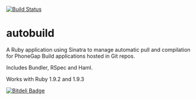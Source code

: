 [![Build Status](https://secure.travis-ci.org/coldfumonkeh/autobuild.png?branch=master)](http://travis-ci.org/coldfumonkeh/autobuild)

autobuild
=========

A Ruby application using Sinatra to manage automatic pull and compilation for PhoneGap Build applications hosted in Git repos.

Includes Bundler, RSpec and Haml.

Works with Ruby 1.9.2 and 1.9.3

[![Bitdeli Badge](https://d2weczhvl823v0.cloudfront.net/coldfumonkeh/autobuild/trend.png)](https://bitdeli.com/free "Bitdeli Badge")

